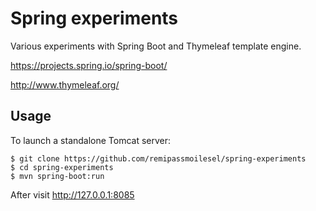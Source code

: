 # Spring experiments 

Various experiments with Spring Boot and Thymeleaf template engine. 

https://projects.spring.io/spring-boot/

http://www.thymeleaf.org/

## Usage

To launch a standalone Tomcat server:

    $ git clone https://github.com/remipassmoilesel/spring-experiments
    $ cd spring-experiments
    $ mvn spring-boot:run
    
After visit http://127.0.0.1:8085
